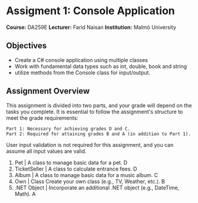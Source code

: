 # Assigment 1: Console Application

**Course:** DA259E
**Lecturer:** Farid Naisan
**Institution:** Malmö University


## Objectives
- Create a C# console application using multiple classes
- Work with fundamental data types such as int, double, book and string
- utilize methods from the Console class for input/output.


## Assignment Overview

This assignment is divided into two parts, and your grade will depend on the tasks you complete. It is essential to follow the assignment's structure to meet the grade requirements:

    Part 1: Necessary for achieving grades D and C.
    Part 2: Required for attaining grades B and A (in addition to Part 1).

User input validation is not required for this assignment, and you can assume all input values are valid.

1.  Pet | A class to manage basic data for a pet. D 
2.  TicketSeller | A class to calculate entrance fees. D
3.  Album | A class to manage basic data for a music album. C
4.  Own | Class Create your own class (e.g., TV, Weather, etc.). B 
5.  .NET Object | Incorporate an additional .NET object (e.g., DateTime, Math). A

